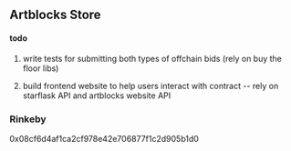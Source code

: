 ## Artblocks Store 

#### todo 
1. write tests for submitting both types of offchain bids (rely on buy the floor libs)

2. build frontend website to help users interact with contract -- rely on starflask API and artblocks website API 




### Rinkeby
0x08cf6d4af1ca2cf978e42e706877f1c2d905b1d0
